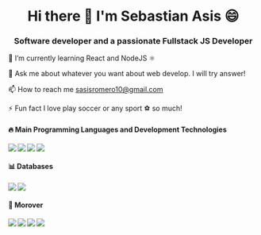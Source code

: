 
<h1 align ='center'> Hi there 👋 I'm Sebastian Asis 😄</h1>

<h3 align = 'center'>Software developer and a passionate Fullstack JS Developer</h3>
      
      
🌱 I’m currently learning React and NodeJS ⚛️

💬 Ask me about whatever you want about web develop. I will try answer!

📫 How to reach me sasisromero10@gmail.com

⚡ Fun fact I love play soccer or any sport ⚽ so much!

<h4>🔥 Main Programming Languages and Development Technologies</h4>

<p align = 'center'>
<img  align="left" src="https://img.shields.io/badge/Html5%20-%23E34F26.svg?&style=flat&logo=html5&logoColor=white" />
<img align="left" src="https://img.shields.io/badge/Css3%20-%231572B6.svg?&style=flat&logo=css3&logoColor=white" />
<img align="left" src="https://img.shields.io/badge/Javascript-%23F7DF1E.svg?&style=flat&logo=javascript&logoColor=black&labelColor=black?&link=http://left&link=https://developer.mozilla.org/es/docs/Web/JavaScript/Guide" />
<img  align="left" src="https://img.shields.io/badge/Java-%23ED8B00.svg?&style=flat&logo=java&logoColor=white" />
</p>
</br>

<h4> 📊 Databases </h4>
<p align = 'center'>
<img  align="left" src="https://img.shields.io/badge/MySQL-%2300f.svg?&style=flat&logo=mysql&logoColor=black&color=blue" />
<img align="left" src="https://img.shields.io/badge/Microsoft%20SQL%20Server-CC2927?logo=Microsoft-SQL-server&logoColor=white&style=flate " />
</p>
</br>

<h4> 🧠 Morover </h4>
<p align = 'center'>
<img  align="left" src="https://img.shields.io/badge/React%20-%2320232a.svg?&style=flat&logo=react&logoColor=%2361DAFB" />
<img align="left" src="https://img.shields.io/badge/Express.js%20-%23404d59.svg?style=flat " />
<img align="left" src="https://img.shields.io/badge/C++%20-%2300599C.svg?&style=flat&logo=c%2B%2B&logoColor=white " />
      <img align="left" src="https://img.shields.io/badge/Node.js%20-%2343853D.svg?&style=flat&logo=node.js&logoColor=white" />
</p>
</br>

<!--
**CbasDev/CbasDev** is a ✨ _special_ ✨ repository because its `README.md` (this file) appears on your GitHub profile.

Here are some ideas to get you started:

- 🔭 I’m currently working on ...

- 👯 I’m looking to collaborate on ...
- 🤔 I’m looking for help with ...
- 💬 Ask me about ...
- 📫 How to reach me: ...
- 😄 Pronouns: ...
- ⚡ Fun fact: ...
--
